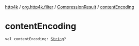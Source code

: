 [http4k](../../index.md) / [org.http4k.filter](../index.md) / [CompressionResult](index.md) / [contentEncoding](./content-encoding.md)

# contentEncoding

`val contentEncoding: `[`String`](https://kotlinlang.org/api/latest/jvm/stdlib/kotlin/-string/index.html)`?`